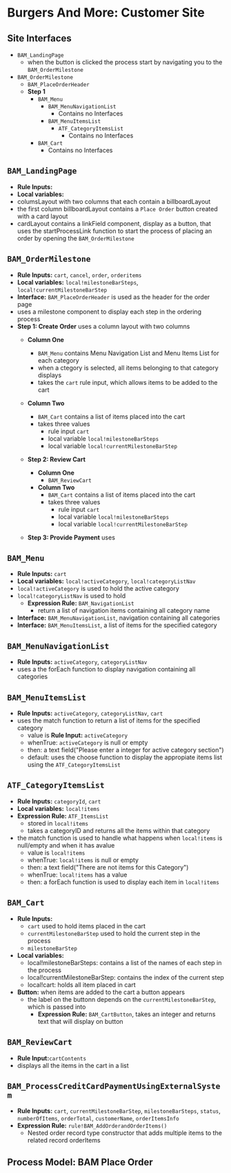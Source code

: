 # Burgers And More: Customer Site


## Site Interfaces 
- `BAM_LandingPage`
    - when the button is clicked the process start by navigating you to the `BAM_OrderMilestone`
- `BAM_OrderMilestone`
    - `BAM_PlaceOrderHeader`
    - **Step 1**
        - `BAM_Menu`
            - `BAM_MenuNavigationList`
                - Contains no Interfaces
            - `BAM_MenuItemsList`
                - `ATF_CategoryItemsList`
                    - Contains no Interfaces
        - `BAM_Cart`
            - Contains no Interfaces




## `BAM_LandingPage`
- **Rule Inputs:**
- **Local variables:**
- columsLayout with two columns that each contain a billboardLayout
- the first column billboardLayout contains a `Place Order` button created with a card layout
- cardLayout contains a linkField component, display as a button, that uses the startProcessLink function to start the process of placing an order by opening the `BAM_OrderMilestone`

## `BAM_OrderMilestone`
- **Rule Inputs:** `cart`, `cancel`, `order`, `orderitems`
- **Local variables:** `local!milestoneBarSteps`, `local!currentMilestoneBarStep`
- **Interface:** `BAM_PlaceOrderHeader` is used as the header for the order page
- uses a milestone component to display each step in the ordering process
- **Step 1: Create Order** uses a column layout with two columns
    - **Column One**
        - `BAM_Menu` contains Menu Navigation List and Menu Items List for each category
        - when a ctegory is selected, all items belonging to that category displays
        - takes the `cart` rule input, which allows items to be added to the cart
    - **Column Two**
        - `BAM_Cart` contains a list of items placed into the cart
        - takes three values
            - rule input `cart`
            - local variable `local!milestoneBarSteps`
            - local variable `local!currentMilestoneBarStep`  
    - **Step 2: Review Cart** 
        - **Column One**
            - `BAM_ReviewCart`
        - **Column Two**
            - `BAM_Cart` contains a list of items placed into the cart
            - takes three values
                - rule input `cart`
                - local variable `local!milestoneBarSteps`
                - local variable `local!currentMilestoneBarStep` 
            
    - **Step 3: Provide Payment** uses


## `BAM_Menu`
- **Rule Inputs:** `cart`
- **Local variables:** `local!activeCategory`, `local!categoryListNav`
- `local!activeCategory` is used to hold the active category
- `local!categoryListNav` is used to hold 
    - **Expression Rule:** `BAM_NavigationList`
        - return a list of navigation items containing all category name
- **Interface:** `BAM_MenuNavigationList`, navigation containing all categories
- **Interface:** `BAM_MenuItemsList`, a list of items for the specified category


## `BAM_MenuNavigationList`
- **Rule Inputs:** `activeCategory`, `categoryListNav`
- uses a the forEach function to display navigation containing all categories


## `BAM_MenuItemsList`
- **Rule Inputs:** `activeCategory`, `categoryListNav`, `cart`
- uses the match function to return a list of items for the specified category
    - value is **Rule Input:** `activeCategory`
    - whenTrue: `activeCategory` is null or empty
    - then: a text field("Please enter a integer for active category section")
    - default: uses the choose function to display the appropiate items list using the `ATF_CategoryItemsList`



## `ATF_CategoryItemsList`
- **Rule Inputs:** `categoryId`, `cart`
- **Local variables:** `local!items`
- **Expression Rule:** `ATF_ItemsList`
    - stored in `local!items`
    - takes a categoryID and returns all the items within that category
- the match function is used to handle what happens when `local!items` is null/empty and when it has avalue
    - value is `local!items`
    - whenTrue: `local!items` is null or empty
    - then: a text field("There are not items for this Category")
    - whenTrue: `local!items` has a value
    - then: a forEach function is used to display each item in `local!items`


## `BAM_Cart`
- **Rule Inputs:** 
    - `cart` used to hold items placed in the cart
    - `currentMilestoneBarStep` used to hold the current step in the process
    - `milestoneBarStep`
- **Local variables:** 
    - local!milestoneBarSteps: contains a list of the names of each step in the process
    - local!currentMilestoneBarStep: contains the index of the current step
    - local!cart: holds all item placed in cart
- **Button:** when items are added to the cart a button appears
    - the label on the buttonn depends on the `currentMilestoneBarStep`, which is passed into
        - **Expression Rule:** `BAM_CartButton`, takes an integer and returns text that will display on button


## `BAM_ReviewCart`
- **Rule Input:**`cartContents`
- displays all the items in the cart in a list


## `BAM_ProcessCreditCardPaymentUsingExternalSystem`
- **Rule Inputs:** `cart`, `currentMilestoneBarStep`, `milestoneBarSteps`, `status`, `numberOfItems`, `orderTotal`, `customerName`, `orderItemsInfo`
- **Expression Rule:** `rule!BAM_AddOrderandOrderItems()`
    - Nested order record type constructor that adds multiple items to the related record orderItems

## Process Model: BAM Place Order

